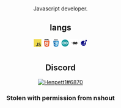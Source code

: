 <p align="center">
    <br align="center">Javascript developer.</br>
  </p>


<h2 align="center">langs</h2>
  <p align="center">
    <code><img height="20" src="https://raw.githubusercontent.com/github/explore/80688e429a7d4ef2fca1e82350fe8e3517d3494d/topics/javascript/javascript.png"></code>
    <code><img height="20" src="https://raw.githubusercontent.com/github/explore/80688e429a7d4ef2fca1e82350fe8e3517d3494d/topics/html/html.png"></code>
    <code><img height="20" src="https://raw.githubusercontent.com/github/explore/80688e429a7d4ef2fca1e82350fe8e3517d3494d/topics/css/css.png"></code>
    <code><img height="20" src="https://raw.githubusercontent.com/github/explore/80688e429a7d4ef2fca1e82350fe8e3517d3494d/topics/arduino/arduino.png"></code>
    <code><img height="20" src="https://raw.githubusercontent.com/github/explore/80688e429a7d4ef2fca1e82350fe8e3517d3494d/topics/go/go.png"></code>
    <code><img height="20" src="https://raw.githubusercontent.com/github/explore/80688e429a7d4ef2fca1e82350fe8e3517d3494d/topics/lua/lua.png"></code>
  </p>
<h1></h1>
<h2 align="center">Discord</h2>
<a href="https://github.com/slow">
  <p align="center">
    <img src="https://discord.c99.nl/widget/theme-2/419947305102475264.png" alt="Henpett1#6870">
  </p>
</a>

<h3 align="center" href="https://github.com/nsghout">Stolen with permission from nshout</h3>